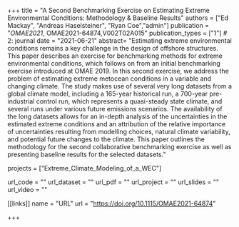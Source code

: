 +++
title = "A Second Benchmarking Exercise on Estimating Extreme Environmental Conditions: Methodology & Baseline Results"
authors = ["Ed Mackay", "Andreas Haselsteiner", "Ryan Coe","admin"]
publication = "*OMAE2021*, OMAE2021-64874,V002T02A015"
publication_types = ["1"] # 2: journal
date = "2021-06-21"
abstract= "Estimating extreme environmental conditions remains a key challenge in the design of offshore structures. This paper describes an exercise for benchmarking methods for extreme environmental conditions, which follows on from an initial benchmarking exercise introduced at OMAE 2019. In this second exercise, we address the problem of estimating extreme metocean conditions in a variable and changing climate. The study makes use of several very long datasets from a global climate model, including a 165-year historical run, a 700-year pre-industrial control run, which represents a quasi-steady state climate, and several runs under various future emissions scenarios. The availability of the long datasets allows for an in-depth analysis of the uncertainties in the estimated extreme conditions and an attribution of the relative importance of uncertainties resulting from modelling choices, natural climate variability, and potential future changes to the climate. This paper outlines the methodology for the second collaborative benchmarking exercise as well as presenting baseline results for the selected datasets."

projects = ["Extreme_Climate_Modeling_of_a_WEC"]

url_code = ""
url_dataset = ""
url_pdf = ""
url_project = ""
url_slides = ""
url_video = ""

[[links]]
    name = "URL"
    url = "https://doi.org/10.1115/OMAE2021-64874"

+++
